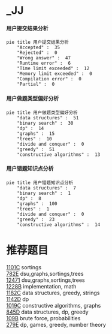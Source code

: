 # _JJ

<!-- tabs:start -->



#### **用户提交结果分析**

```mermaid
pie title 用户提交结果分析
    "Accepted" :  35
    "Rejected" :  0
    "Wrong answer" :  47
    "Runtime error" :  6
    "Time limit exceeded" :  12
    "Memory limit exceeded" :  0
    "Compilation error" :  0
    "Partial" :  0
```

#### **用户做题类型偏好分析**

```mermaid
pie title 用户做题类型偏好分析
    "data structures" :  51
    "binary search" :  30
    "dp" :  14
    "graphs" :  15
    "trees" :  10
    "divide and conquer" :  0
    "greedy" :  51
    "constructive algorithms" :  13
```
#### **用户错题知识点分析**

```mermaid
pie title 用户错题知识点分析
    "data structures" :  7
    "binary search" :  1
    "dp" :  8
    "graphs" :  100
    "trees" :  1
    "divide and conquer" :  0
    "greedy" :  23
    "constructive algorithms" :  14
```



<!-- tabs:end -->
# 推荐题目
[1101C](https://codeforces.com/contest/1101/problem/C)		sortings		  
[782E](https://codeforces.com/contest/782/problem/E)		dsu,graphs,sortings,trees		  
[12471](https://codeforces.com/contest/1247/problem/1)		dsu,graphs,sortings,trees		  
[1228B](https://codeforces.com/contest/1228/problem/B)		implementation,
                        math		  
[1182C](https://codeforces.com/contest/1182/problem/C)		data structures,
                        greedy,
                        strings		  
[1142D](https://codeforces.com/contest/1142/problem/D)		dp		  
[1019C](https://codeforces.com/contest/1019/problem/C)		constructive algorithms,
                        graphs		  
[845D](https://codeforces.com/contest/845/problem/D)		data structures,
                        dp,
                        greedy		  
[109B](https://codeforces.com/contest/109/problem/B)		brute force,
                        probabilities		  
[279E](https://codeforces.com/contest/279/problem/E)		dp,
                        games,
                        greedy,
                        number theory		  
